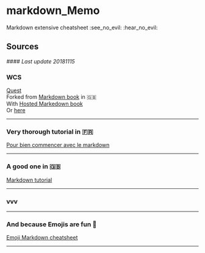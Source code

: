 <h1 text-align="center;">markdown_Memo</h1>
<p text-align="center;">Markdown extensive cheatsheet :see_no_evil: :hear_no_evil:</p>

## Sources

_#### Last update 20181115_

### WCS
[Quest](https://github.com/WildCodeSchool/markdown-fr)     
Forked from [Markdown book](https://github.com/GitbookIO/markdown) in :gb:    
With [Hosted Markedown book](https://www.gitbook.io/book/GitBookIO/markdown)    
Or [here](http://wildcodeschool.gitbooks.io/markdown/content/)  

---

### Very thorough tutorial in :fr:
[Pour bien commencer avec le markdown](https://blog.wax-o.com/2014/04/tutoriel-un-guide-pour-bien-commencer-avec-markdown/)

---

### A good one in :gb:
[Markdown tutorial](https://www.markdowntutorial.com/)

---

### vvv


---

### And because Emojis are fun :sparkling_heart:
[Emoji Markdown cheatsheet](https://www.webpagefx.com/tools/emoji-cheat-sheet/)

---
